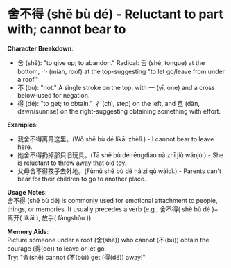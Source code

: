 # **舍不得 (shě bù dé) - Reluctant to part with; cannot bear to**

**Character Breakdown**:  
- 舍 (shě): "to give up; to abandon." Radical: 舌 (shé, tongue) at the bottom, 宀 (mián, roof) at the top-suggesting "to let go/leave from under a roof."  
- 不 (bù): "not." A single stroke on the top, with 一 (yī, one) and a cross below-used for negation.  
- 得 (dé): "to get; to obtain." 彳 (chì, step) on the left, and 旦 (dàn, dawn/sunrise) on the right-suggesting obtaining something with effort.

**Examples**:  
- 我舍不得离开这里。(Wǒ shě bù dé líkāi zhèlǐ.) - I cannot bear to leave here.  
- 她舍不得扔掉那只旧玩具。(Tā shě bù dé rēngdiào nà zhī jiù wánjù.) - She is reluctant to throw away that old toy.  
- 父母舍不得孩子去外地。(Fùmǔ shě bù dé háizi qù wàidì.) - Parents can't bear for their children to go to another place.

**Usage Notes**:  
舍不得 (shě bù dé) is commonly used for emotional attachment to people, things, or memories. It usually precedes a verb (e.g., 舍不得( shě bù dé )+ 离开( líkāi ), 放手( fàngshǒu )).

**Memory Aids**:  
Picture someone under a roof (舍(shě)) who cannot (不(bù)) obtain the courage (得(dé)) to leave or let go.  
Try: "舍(shě) cannot (不(bù)) get (得(dé)) away!"